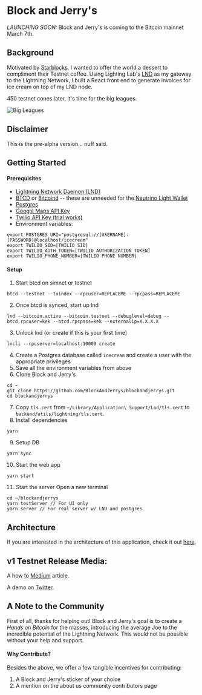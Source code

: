 # Block and Jerry's

*LAUNCHING SOON:* Block and Jerry's is coming to the Bitcoin mainnet March 7th.

## Background
Motivated by [Starblocks](https://starblocks.acinq.co/#/), I wanted to offer the world a dessert to compliment their Testnet coffee. Using Lighting Lab's [LND](https://github.com/lightningnetwork/lnd) as my gateway to the Lightning Network, I built a React front end to generate invoices for ice cream on top of my LND node.

450 testnet cones later, it's time for the big leagues.

![Big Leagues](https://media.giphy.com/media/3oAt20WaK4ZpWdD63m/giphy.gif)

## Disclaimer
This is the pre-alpha version... nuff said.

## Getting Started

#### Prerequisites
* [Lightning Network Daemon (LND)](https://github.com/lightningnetwork/lnd)
* [BTCD](https://github.com/roasbeef/btcd) or [Bitcoind](https://github.com/bitcoin/bitcoin) -- these are unneeded for the [Neutrino Light Wallet](https://github.com/bitcoin/bips/blob/master/bip-0157.mediawiki)
* [Postgres](https://www.postgresql.org/download/)
* [Google Maps API Key](https://developers.google.com/maps/)
* [Twilio API Key (trial works)](https://www.twilio.com/try-twilio)
* Environment variables:
```
export POSTGRES_URI="postgresql://[USERNAME]:[PASSWORD]@localhost/icecream"
export TWILIO_SID=[TWILIO SID]
export TWILIO_AUTH_TOKEN=[TWILIO AUTHORIZATION TOKEN]
export TWILIO_PHONE_NUMBER=[TWILIO PHONE NUMBER]
```

#### Setup
1. Start btcd on simnet or testnet
```
btcd --testnet --txindex --rpcuser=REPLACEME --rpcpass=REPLACEME
```
2. Once btcd is synced, start up lnd
```
lnd --bitcoin.active --bitcoin.testnet --debuglevel=debug --btcd.rpcuser=kek --btcd.rpcpass=kek --externalip=X.X.X.X
```
3. Unlock lnd (or create if this is your first time)
```
lncli --rpcserver=localhost:10009 create
```
4. Create a Postgres database called `icecream` and create a user with the appropriate privileges
5. Save all the environment variables from above
6. Clone Block and Jerry's
```
cd ~
git clone https://github.com/BlockAndJerrys/blockandjerrys.git
cd blockandjerrys
```
7. Copy `tls.cert` from `~/Library/Application\ Support/Lnd/tls.cert` to `backend/utils/lightning/tls.cert`.
8. Install dependencies
```
yarn
```
9. Setup DB
```
yarn sync
```
10. Start the web app
```
yarn start
```
11. Start the server
Open a new terminal
```
cd ~/blockandjerrys
yarn testServer // For UI only
yarn server // For real server w/ LND and postgres
```

## Architecture
If you are interested in the architecture of this application, check it out [here](https://github.com/BlockAndJerrys/blockandjerrys/blob/master/ARCHITECTURE.md).

## v1 Testnet Release Media:
A how to [Medium](https://medium.com/@robdurst/so-you-want-to-buy-ice-cream-on-the-bitcoin-testnet-block-and-jerrys-eb66c8d1296e) article.

A demo on [Twitter](https://twitter.com/g_durst/status/960696142445998080).

## A Note to the Community
First of all, thanks for helping out! Block and Jerry's goal is to create a *Hands on Bitcoin* for the masses, introducing the average Joe to the incredible potential of the Lightning Network. This would not be possible without your help and support. 

#### Why Contribute?
Besides the above, we offer a few tangible incentives for contributing:
1. A Block and Jerry's sticker of your choice
2. A mention on the about us community contributors page
